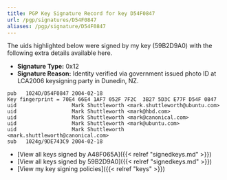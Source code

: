```yaml
---
title: PGP Key Signature Record for key D54F0847
url: /pgp/signatures/D54F0847
aliases: /pgp/signature/D54F0847
---
```



The uids highlighted below were signed by my key (59B2D9A0) with
 the following extra details available
here.

 * **Signature Type:** 0x12
 * **Signature Reason:** Identity verified via government issued photo ID at LCA2006 keysigning party in Dunedin, NZ.

```text {hl_lines=[3, 4, 5, 6, 7]}
pub   1024D/D54F0847 2004-02-18
Key fingerprint = 70E4 66E4 1AF7 052F 7F2C  3B27 5D3C E77F D54F 0847
uid                  Mark Shuttleworth <mark.shuttleworth@ubuntu.com>
uid                  Mark Shuttleworth <mark@hbd.com>
uid                  Mark Shuttleworth <mark@canonical.com>
uid                  Mark Shuttleworth <mark@ubuntu.com>
uid                  Mark Shuttleworth <mark.shuttleworth@canonical.com>
sub   1024g/9DE743C9 2004-02-18
```

  * [View all keys signed by A48F065A]({{< relref "signedkeys.md" >}})
  * [View all keys signed by 59B2D9A0]({{< relref "signedkeys.md" >}})
  * [View my key signing policies]({{< relref "keys" >}})